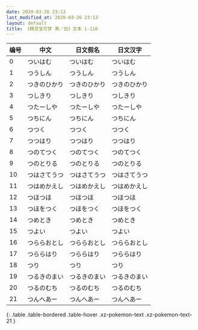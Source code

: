 ```yaml
---
date: 2020-03-26 23:13
last_modified_at: 2020-03-26 23:13
layout: default
title: 《精灵宝可梦 黑／白》文本 1-110
---
```

| 编号 | 中文 | 日文假名 | 日文汉字 |
| ---- | ---- | ---- | --- |
| 0 | ついはむ | ついはむ | ついはむ |
| 1 | つうしん | つうしん | つうしん |
| 2 | つきのひかり | つきのひかり | つきのひかり |
| 3 | つしきり | つしきり | つしきり |
| 4 | つたーしや | つたーしや | つたーしや |
| 5 | つちにん | つちにん | つちにん |
| 6 | つつく | つつく | つつく |
| 7 | つつはり | つつはり | つつはり |
| 8 | つのてつく | つのてつく | つのてつく |
| 9 | つのとりる | つのとりる | つのとりる |
| 10 | つはさてうつ | つはさてうつ | つはさてうつ |
| 11 | つはめかえし | つはめかえし | つはめかえし |
| 12 | つほつほ | つほつほ | つほつほ |
| 13 | つほをつく | つほをつく | つほをつく |
| 14 | つめとき | つめとき | つめとき |
| 15 | つよい | つよい | つよい |
| 16 | つららおとし | つららおとし | つららおとし |
| 17 | つららはり | つららはり | つららはり |
| 18 | つり | つり | つり |
| 19 | つるきのまい | つるきのまい | つるきのまい |
| 20 | つるのむち | つるのむち | つるのむち |
| 21 | つんへあー | つんへあー | つんへあー |
{: .table .table-bordered .table-hover .xz-pokemon-text .xz-pokemon-text-21 }